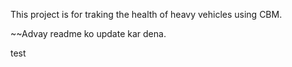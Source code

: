 This project is for traking the health of heavy vehicles using CBM.

~~Advay readme ko update kar dena.

test

